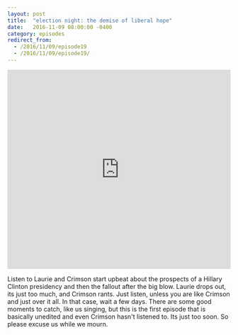 ```yaml
---
layout: post
title:  "election night: the demise of liberal hope"
date:   2016-11-09 08:00:00 -0400
category: episodes
redirect_from:
  - /2016/11/09/episode19
  - /2016/11/09/episode19/
---
```

<iframe width="100%" height="450" scrolling="no" frameborder="no" src="https://w.soundcloud.com/player/?url=https%3A//api.soundcloud.com/tracks/292255664&amp;auto_play=false&amp;hide_related=false&amp;show_comments=true&amp;show_user=true&amp;show_reposts=false&amp;visual=true"></iframe>

Listen to Laurie and Crimson start upbeat about the prospects of a Hillary Clinton presidency and then the fallout after the big blow. Laurie drops out, its just too much, and Crimson rants. Just listen, unless you are like Crimson and just over it all. In that case, wait a few days. There are some good moments to catch, like us singing, but this is the first episode that is basically unedited and even Crimson hasn't listened to. Its just too soon. So please excuse us while we mourn.
